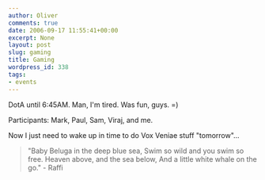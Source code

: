 ```yaml
---
author: Oliver
comments: true
date: 2006-09-17 11:55:41+00:00
excerpt: None
layout: post
slug: gaming
title: Gaming
wordpress_id: 338
tags:
- events
---
```


DotA until 6:45AM.  Man, I'm tired.  Was fun, guys. =)

Participants: Mark, Paul, Sam, Viraj, and me.

Now I just need to wake up in time to do Vox Veniae stuff "tomorrow"...

<blockquote class="lyrics">"Baby Beluga in the deep blue sea,
Swim so wild and you swim so free.
Heaven above, and the sea below,
And a little white whale on the go." - Raffi</blockquote>